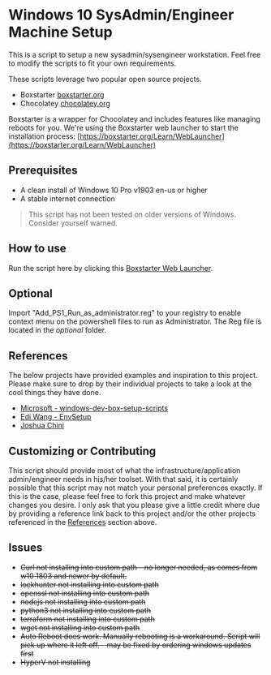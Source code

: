 # Windows 10 SysAdmin/Engineer Machine Setup
This is a script to setup a new sysadmin/sysengineer workstation. Feel free to modify the scripts to fit your own requirements.

These scripts leverage two popular open source projects.

- Boxstarter [boxstarter.org](http://boxstarter.org)
- Chocolatey [chocolatey.org](http://chocolatey.org)

Boxstarter is a wrapper for Chocolatey and includes features like managing reboots for you. We're using the Boxstarter web launcher to start the installation process: [https://boxstarter.org/Learn/WebLauncher](https://boxstarter.org/Learn/WebLauncher)

 
## Prerequisites
- A clean install of Windows 10 Pro v1903 en-us or higher
- A stable internet connection

> This script has not been tested on older versions of Windows. Consider yourself warned.

## How to use
Run the script here by clicking this [Boxstarter Web Launcher](http://boxstarter.org/package/url?https://raw.githubusercontent.com/chrisrbmn/workstationbuilder/master/BaseBuild.ps1).

## Optional
Import "Add_PS1_Run_as_administrator.reg" to your registry to enable context menu on the powershell files to run as Administrator. The Reg file is located in the _optional_ folder.

## References
The below projects have provided examples and inspiration to this project. Please make sure to drop by their individual projects to take a look at the cool things they have done. 

-  [Microsoft - windows-dev-box-setup-scripts](https://github.com/microsoft/windows-dev-box-setup-scripts)
-  [Edi Wang - EnvSetup](https://github.com/EdiWang/EnvSetup)
-  [Joshua Chini](https://joshuachini.com/2017/10/27/automated-setup-of-a-windows-environment-using-boxstarter-and-powershell/)

## Customizing or Contributing
This script should provide most of what the infrastructure/application admin/engineer needs in his/her toolset. With that said, it is certainly possible that this script may not match your personal preferences exactly. If this is the case, please feel free to fork this project and make whatever changes you desire. I only ask that you please give a little credit where due by providing a reference link back to this project and/or the other projects referenced in the [References](require "references") section above.

## Issues

- ~~Curl not installing into custom path - no longer needed, as comes from w10 1803 and newer by default.~~
- ~~lockhunter not installing into custom path~~
- ~~openssl not installing into custom path~~
- ~~nodejs not installing into custom path~~
- ~~python3 not installing into custom path~~
- ~~terraform not installing into custom path~~
- ~~wget not installing into custom path~~
- ~~Auto Reboot does work. Manually rebooting is a workaround. Script will pick up where it left off. - may be fixed by ordering windows updates first~~
- ~~HyperV not installing~~
